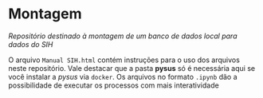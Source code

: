 # Montagem
*Repositório destinado à montagem de um banco de dados local para dados do SIH*
  
O arquivo `Manual SIH.html` contém instruções para o uso dos arquivos neste repositório. Vale destacar que a pasta **pysus** só é necessária aqui se você instalar a *pysus* via `docker`.
Os arquivos no formato `.ipynb` dão a possibilidade de executar os processos com mais interatividade

